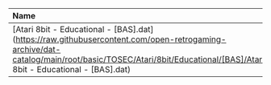 |Name|Size|
|:---|---:|
|[Atari 8bit - Educational - [BAS].dat](https://raw.githubusercontent.com/open-retrogaming-archive/dat-catalog/main/root/basic/TOSEC/Atari/8bit/Educational/[BAS]/Atari 8bit - Educational - [BAS].dat)|16848|

